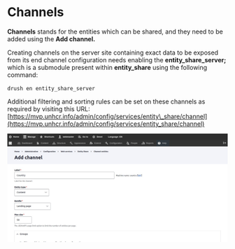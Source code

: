 # Channels

**Channels** stands for the entities which can be shared, and they need to be added using the **Add channel.**

Creating channels on the server site containing exact data to be exposed from its end channel configuration needs enabling the **entity\_share\_server;** which is a submodule present within **entity\_share** using the following command:

```
drush en entity_share_server
```

Additional filtering and sorting rules can be set on these channels as required by visiting this URL: [https://mvp.unhcr.info/admin/config/services/entity\_share/channel](https://mvp.unhcr.info/admin/config/services/entity_share/channel)

![Add Channel](<../../../.gitbook/assets/Add channel _ un (1) (1).jpg>)
